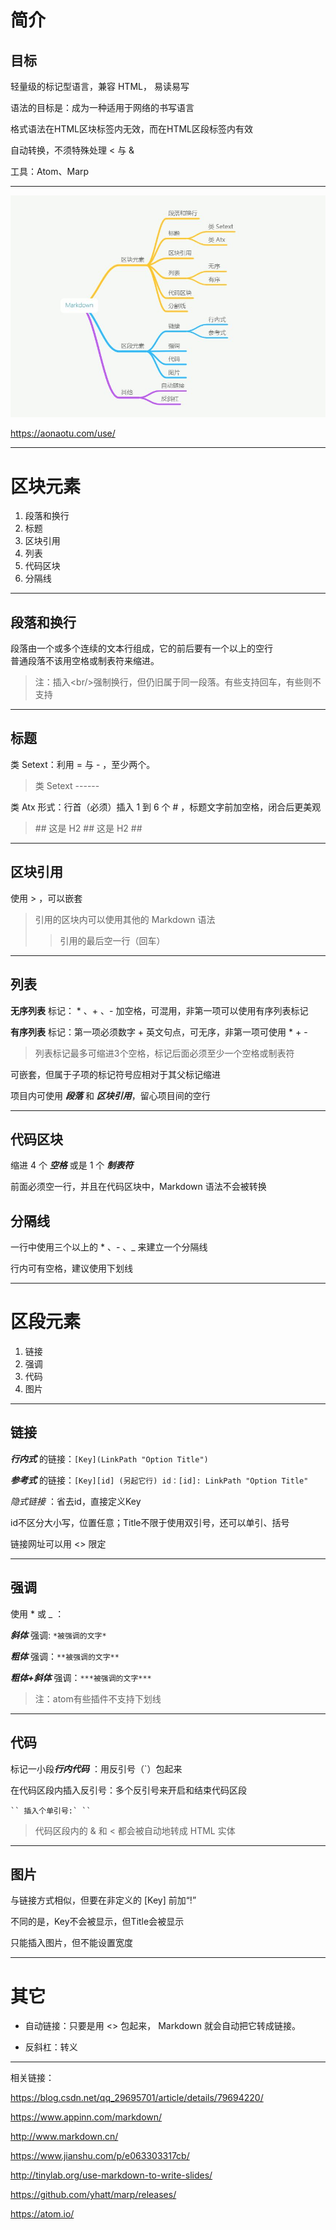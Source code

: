 # 简介
## 目标

轻量级的标记型语言，兼容 HTML， 易读易写

语法的目标是：成为一种适用于网络的书写语言

格式语法在HTML区块标签内无效，而在HTML区段标签内有效

自动转换，不须特殊处理 < 与 &

工具：Atom、Marp

---

![](./picture/a.jpg "Markdown思维导图")

<https://aonaotu.com/use/>

---

# 区块元素

1. 段落和换行
2. 标题
3. 区块引用
4. 列表
5. 代码区块
6. 分隔线

---

## 段落和换行

段落由一个或多个连续的文本行组成，它的前后要有一个以上的空行<br/>普通段落不该用空格或制表符来缩进。

> 注：插入&lt;br/>强制换行，但仍旧属于同一段落。有些支持回车，有些则不支持
---

## 标题
类 Setext：利用 = 与 - ，至少两个。
> 类 Setext
> \------

类 Atx 形式：行首（必须）插入 1 到 6 个 # ，标题文字前加空格，闭合后更美观
> \## 这是 H2
> \## 这是 H2 ##

---

## 区块引用
使用 > ，可以嵌套
> 引用的区块内可以使用其他的 Markdown 语法
>> 引用的最后空一行（回车）

---


## 列表
**无序列表** 标记： * 、+ 、- 加空格，可混用，非第一项可以使用有序列表标记

**有序列表** 标记：第一项必须数字 + 英文句点，可无序，非第一项可使用 * + -

> 列表标记最多可缩进3个空格，标记后面必须至少一个空格或制表符

可嵌套，但属于子项的标记符号应相对于其父标记缩进

项目内可使用 ***段落*** 和 ***区块引用***，留心项目间的空行

---

## 代码区块

缩进 4 个 ***空格*** 或是 1 个 ***制表符***

前面必须空一行，并且在代码区块中，Markdown 语法不会被转换

## 分隔线

一行中使用三个以上的 * 、- 、_ 来建立一个分隔线

行内可有空格，建议使用下划线

---

# 区段元素

1. 链接
2. 强调
3. 代码
4. 图片

---

## 链接

***行内式*** 的链接：`` [Key](LinkPath "Option Title") ``

***参考式*** 的链接：`` [Key][id] (另起它行) id：[id]: LinkPath "Option Title" ``

*隐式链接* ：省去id，直接定义Key

id不区分大小写，位置任意；Title不限于使用双引号，还可以单引、括号

链接网址可以用 <> 限定

---

## 强调

使用 * 或 _ ：

***斜体*** 强调: ``*被强调的文字*``

***粗体*** 强调：``**被强调的文字**``

***粗体+斜体*** 强调：``***被强调的文字***``

> 注：atom有些插件不支持下划线

---

## 代码

标记一小段***行内代码*** ：用反引号（\`）包起来

在代码区段内插入反引号：多个反引号来开启和结束代码区段

    `` 插入个单引号:` ``
> 代码区段内的 & 和 < 都会被自动地转成 HTML 实体

---

## 图片

与链接方式相似，但要在非定义的 [Key] 前加“!”

不同的是，Key不会被显示，但Title会被显示

只能插入图片，但不能设置宽度

---

# 其它

* 自动链接：只要是用 <> 包起来， Markdown 就会自动把它转成链接。

* 反斜杠：转义

---

相关链接：

<https://blog.csdn.net/qq_29695701/article/details/79694220/>

<https://www.appinn.com/markdown/>

<http://www.markdown.cn/>

<https://www.jianshu.com/p/e063303317cb/>

<http://tinylab.org/use-markdown-to-write-slides/>

<https://github.com/yhatt/marp/releases/>

<https://atom.io/>
